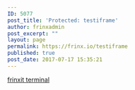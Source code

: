 ```yaml
---
ID: 5077
post_title: 'Protected: testiframe'
author: frinxadmin
post_excerpt: ""
layout: page
permalink: https://frinx.io/testiframe
published: true
post_date: 2017-07-17 15:35:21
---
```

[frinxit terminal][1]

 [1]: http://10.10.199.54:8888/